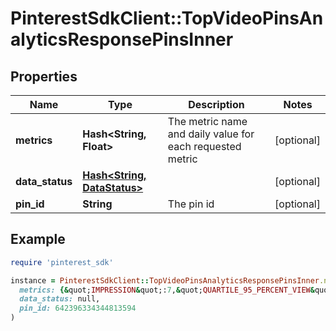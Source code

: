 # PinterestSdkClient::TopVideoPinsAnalyticsResponsePinsInner

## Properties

| Name | Type | Description | Notes |
| ---- | ---- | ----------- | ----- |
| **metrics** | **Hash&lt;String, Float&gt;** | The metric name and daily value for each requested metric | [optional] |
| **data_status** | [**Hash&lt;String, DataStatus&gt;**](DataStatus.md) |  | [optional] |
| **pin_id** | **String** | The pin id | [optional] |

## Example

```ruby
require 'pinterest_sdk'

instance = PinterestSdkClient::TopVideoPinsAnalyticsResponsePinsInner.new(
  metrics: {&quot;IMPRESSION&quot;:7,&quot;QUARTILE_95_PERCENT_VIEW&quot;:2,&quot;SAVE&quot;:1,&quot;VIDEO_10S_VIEW&quot;:5,&quot;VIDEO_AVG_WATCH_TIME&quot;:86989,&quot;VIDEO_MRC_VIEW&quot;:2,&quot;VIDEO_START&quot;:2,&quot;VIDEO_V50_WATCH_TIME&quot;:173979,&quot;OUTBOUND_CLICK&quot;:2},
  data_status: null,
  pin_id: 642396334344813594
)
```

